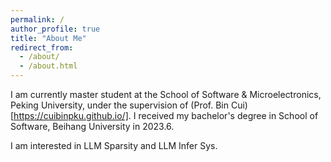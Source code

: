 ```yaml
---
permalink: /
author_profile: true
title: "About Me"
redirect_from: 
  - /about/
  - /about.html
---
```


I am currently master student at the School of Software & Microelectronics, Peking University, under the supervision of (Prof. Bin Cui)[https://cuibinpku.github.io/]. I received my bachelor's degree in School of Software, Beihang University in 2023.6.

I am interested in LLM Sparsity and LLM Infer Sys.

<script type="text/javascript">
  var GOOG_FIXURL_LANG = 'en';
  var GOOG_FIXURL_SITE = '{{ site.url }}'
</script>
<script type="text/javascript"
  src="//linkhelp.clients.google.com/tbproxy/lh/wm/fixurl.js">
</script>
